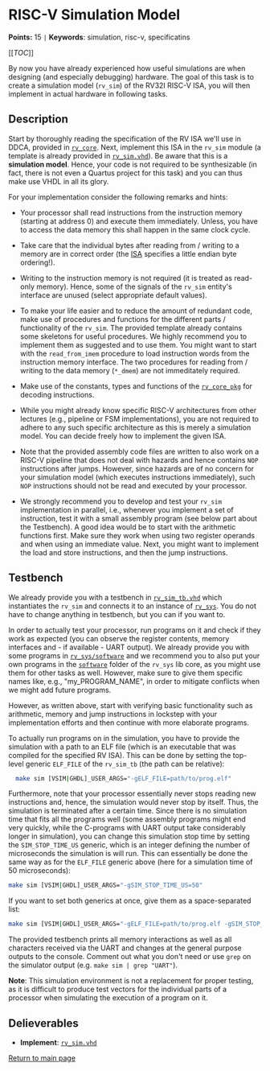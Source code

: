 
# RISC-V Simulation Model

**Points:** 15 `|` **Keywords**: simulation, risc-v, specificatins

[[_TOC_]]

By now you have already experienced how useful simulations are when designing (and especially debugging) hardware.
The goal of this task is to create a simulation model (`rv_sim`) of the RV32I RISC-V ISA, you will then implement in actual hardware in following tasks.



## Description

Start by thoroughly reading the specification of the RV ISA we'll use in DDCA, provided in [`rv_core`](../../../lib/rv_core/doc.md).
Next, implement this ISA in the `rv_sim` module (a template is already provided in [`rv_sim.vhd`](src/rv_sim.vhd)).
Be aware that this is a **simulation model**.
Hence, your code is not required to be synthesizable (in fact, there is not even a Quartus project for this task) and you can thus make use VHDL in all its glory.

For your implementation consider the following remarks and hints:

- Your processor shall read instructions from the instruction memory (starting at address 0) and execute them immediately.
  Unless, you have to access the data memory this shall happen in the same clock cycle.

- Take care that the individual bytes after reading from / writing to a memory are in correct order (the [ISA](../../../lib/rv_core/doc.md) specifies a little endian byte ordering!).

- Writing to the instruction memory is not required (it is treated as read-only memory).
  Hence, some of the signals of the `rv_sim` entity's interface are unused (select appropriate default values).

- To make your life easier and to reduce the amount of redundant code, make use of procedures and functions for the different parts / functionality of the `rv_sim`.
  The provided template already contains some skeletons for useful procedures. We highly recommend you to implement them as suggested and to use them.
  You might want to start with the `read_from_imem` procedure to load instruction words from the instruction memory interface.
  The two procedures for reading from / writing to the data memory (`*_dmem`) are not immeditately required.

- Make use of the constants, types and functions of the [`rv_core_pkg`](../../../lib/rv_core/src/rv_core_pkg.vhd) for decoding instructions.

- While you might already know specific RISC-V architectures from other lectures (e.g., pipeline or FSM implementations), you are not required to adhere to any such specific architecture as this is merely a simulation model.
  You can decide freely how to implement the given ISA.

- Note that the provided assembly code files are written to also work on a RISC-V pipeline that does not deal with hazards and hence contains `NOP` instructions after jumps.
  However, since hazards are of no concern for your simulation model (which executes instructions immediately), such `NOP` instructions should not be read and executed by your processor.

- We strongly recommend you to develop and test your `rv_sim` implementation in parallel, i.e., whenever you implement a set of instruction, test it with a small assembly program (see below part about the Testbench).
  A good idea would be to start with the arithmetic functions first. Make sure they work when using two register operands and when using an immediate value.
  Next, you might want to implement the load and store instructions, and then the jump instructions.




## Testbench

We already provide you with a testbench in [`rv_sim_tb.vhd`](tb/rv_sim_tb.vhd) which instantiates the `rv_sim` and connects it to an instance of [`rv_sys`](../../../lib/rv_sys/doc.md).
You do not have to change anything in testbench, but you can if you want to.

In order to actually test your processor, run programs on it and check if they work as expected (you can observe the register contents, memory interfaces and - if available - UART output).
We already provide you with some programs in [`rv_sys/software`](../../../lib/rv_sys/software) and we recommend you to also put your own programs in the [`software`](../../../lib/rv_sys/software) folder of the `rv_sys` lib core, as you might use them for other tasks as well. However, make sure to give them specific names like, e.g., "my_PROGRAM_NAME", in order to mitigate conflicts when we might add future programs.

However, as written above, start with verifying basic functionality such as arithmetic, memory and jump instructions in lockstep with your implementation efforts and then continue with more elaborate programs.


To actually run programs on in the simulation, you have to provide the simulation with a path to an ELF file (which is an executable that was compiled for the specified RV ISA). This can be done by setting the top-level generic `ELF_FILE` of the `rv_sim_tb` (the path can be relative):

```bash
  make sim [VSIM|GHDL]_USER_ARGS="-gELF_FILE=path/to/prog.elf"
```

Furthermore, note that your processor essentially never stops reading new instructions and, hence, the simulation would never stop by itself.
Thus, the simulation is terminated after a certain time.
Since there is no simulation time that fits all the programs well (some assembly programs might end very quickly, while the C-programs with UART output take considerably longer in simulation), you can change this simulation stop time by setting the `SIM_STOP_TIME_US` generic, which is an integer defining the number of microseconds the simulation is will run.
This can essentially be done the same way as for the `ELF_FILE` generic above (here for a simulation time of 50 microseconds):

```bash
make sim [VSIM|GHDL]_USER_ARGS="-gSIM_STOP_TIME_US=50"
```

If you want to set both generics at once, give them as a space-separated list:

```bash
make sim [VSIM|GHDL]_USER_ARGS="-gELF_FILE=path/to/prog.elf -gSIM_STOP_TIME_US=50"
```

The provided testbench prints all memory interactions as well as all characters received via the UART and changes at the general purpose outputs to the console.
Comment out what you don't need or use `grep` on the simulator output (e.g. `make sim | grep "UART"`).

**Note**: This simulation environment is not a replacement for proper testing, as it is difficult to produce test vectors for the individual parts of a processor when simulating the execution of a program on it.



## Delieverables

- **Implement**: [`rv_sim.vhd`](src/rv_sim.vhd)


[Return to main page](../../../README.md)
